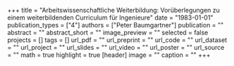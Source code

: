 +++
title = "Arbeitswissenschaftliche Weiterbildung: Vorüberlegungen zu einem weiterbildenden Curriculum für Ingenieure"
date = "1983-01-01"
publication_types = ["4"]
authors = ["Peter Baumgartner"]
publication = ""
abstract = ""
abstract_short = ""
image_preview = ""
selected = false
projects = []
tags = []
url_pdf = ""
url_preprint = ""
url_code = ""
url_dataset = ""
url_project = ""
url_slides = ""
url_video = ""
url_poster = ""
url_source = ""
math = true
highlight = true
[header]
image = ""
caption = ""
+++
